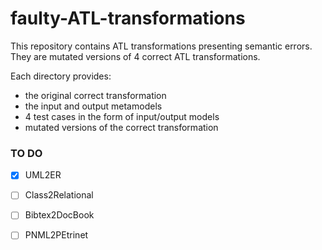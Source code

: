 # faulty-ATL-transformations

This repository contains ATL transformations presenting semantic errors.
They are mutated versions of 4 correct ATL transformations.

Each directory provides:
 - the original correct transformation
 - the input and output metamodels
 - 4 test cases in the form of input/output models
 - mutated versions of the correct transformation

### TO DO
- [x] UML2ER

- [ ] Class2Relational

- [ ] Bibtex2DocBook

- [ ] PNML2PEtrinet
